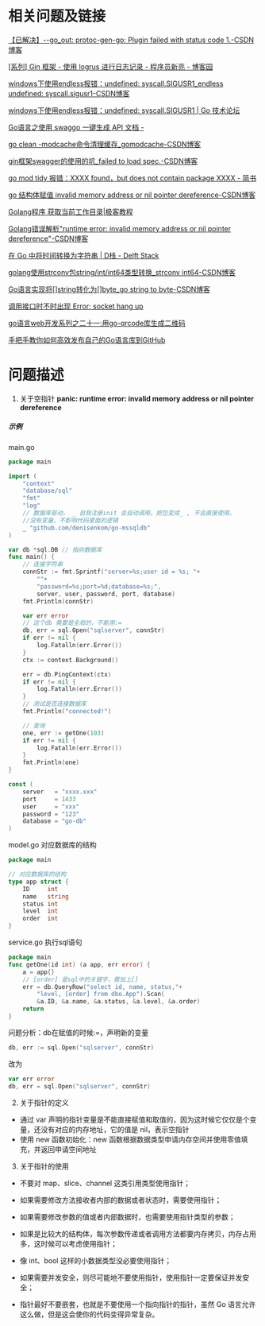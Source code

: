 # 相关问题及链接

[【已解决】--go_out: protoc-gen-go: Plugin failed with status code 1.-CSDN博客](https://blog.csdn.net/js010111/article/details/125392266)

[[系列] Gin 框架 - 使用 logrus 进行日志记录 - 程序员新亮 - 博客园](https://www.cnblogs.com/xinliangcoder/p/11212573.html)

[windows下使用endless报错：undefined: syscall.SIGUSR1_endless undefined: syscall.sigusr1-CSDN博客](https://blog.csdn.net/qq_28466271/article/details/116521955)

[windows下使用endless报错：undefined: syscall.SIGUSR1 | Go 技术论坛](https://learnku.com/articles/51696)

[Go语言之使用 swaggo 一键生成 API 文档 -](https://www.lixueduan.com/posts/go/swagger/)

[go clean -modcache命令清理缓存_gomodcache-CSDN博客](https://blog.csdn.net/a772304419/article/details/139283012)

[gin框架swagger的使用的坑_failed to load spec.-CSDN博客](https://blog.csdn.net/weixin_43249914/article/details/103035711)

[go mod tidy 报错：XXXX found，but does not contain package XXXX - 简书](https://www.jianshu.com/p/937eff8e48c7)

[go 结构体赋值 invalid memory address or nil pointer dereference-CSDN博客](https://blog.csdn.net/m0_37929803/article/details/107322805)

[Golang程序 获取当前工作目录|极客教程](https://geek-docs.com/go-tutorials/go-articles/t_golang-program-to-get-current-working-directory.html)

[Golang错误解析&#34;runtime error: invalid memory address or nil pointer dereference&#34;-CSDN博客](https://blog.csdn.net/m0_37422289/article/details/102677610)

[在 Go 中将时间转换为字符串 | D栈 - Delft Stack](https://www.delftstack.com/zh/howto/go/convert-time-to-string-in-go/)

[golang使用strconv包string/int/int64类型转换_strconv int64-CSDN博客](https://blog.csdn.net/cnwyt/article/details/95386285)

[Go语言实现将[]string转化为[]byte_go string to byte-CSDN博客](https://blog.csdn.net/john_f_lau/article/details/51475995)

[调用接口时不时出现 Error: socket hang up](https://blog.csdn.net/fang0604631023/article/details/136175538)

[go语言web开发系列之二十一:用go-qrcode库生成二维码](https://blog.csdn.net/weixin_43881017/article/details/112790066)

[手把手教你如何高效发布自己的Go语言库到GitHub](https://www.oryoy.com/news/golang-shi-zhan-shou-ba-shou-jiao-ni-ru-he-gao-xiao-fa-bu-zi-ji-de-go-yu-yan-ku-dao-github.html)

# 问题描述

1. 关于空指针
**panic: runtime error: invalid memory address or nil pointer dereference**

##### 示例
main.go
```go
package main

import (
	"context"
	"database/sql"
	"fmt"
	"log"
	// 数据库驱动， _ 自我注册init 会自动调用。把包变成_ , 不会直接使用。
	//没有变量，不影响代码里面的逻辑
	_ "github.com/denisenkom/go-mssqldb"
)

var db *sql.DB // 指向数据库
func main() {
	// 连接字符串
	connStr := fmt.Sprintf("server=%s;user id = %s; "+
		""+
		"password=%s;port=%d;database=%s;",
		server, user, password, port, database)
	fmt.Println(connStr)

	var err error
	// 这个db 需要是全局的，不能用:= 
	db, err = sql.Open("sqlserver", connStr)
	if err != nil {
		log.Fatalln(err.Error())
	}
	ctx := context.Background()

	err = db.PingContext(ctx)
	if err != nil {
		log.Fatalln(err.Error())
	}
	// 测试是否连接数据库
	fmt.Println("connected!")

	// 查询
	one, err := getOne(103)
	if err != nil {
		log.Fatalln(err.Error())
	}
	fmt.Println(one)
}

const (
	server   = "xxxx.xxx"
	port     = 1433
	user     = "xxx"
	password = "123"
	database = "go-db"
)
```
model.go 对应数据库的结构
```go
package main

// 对应数据库的结构
type app struct {
	ID     int
	name   string
	status int
	level  int
	order  int
}
```
service.go 执行sql语句
```go
package main
func getOne(id int) (a app, err error) {
    a = app{}
    // [order] 是sql中的关键字，需加上[]
    err = db.QueryRow("select id, name, status,"+
        "level, [order] from dbo.App").Scan(
        &a.ID, &a.name, &a.status, &a.level, &a.order)
	return
}
```
问题分析：db在赋值的时候:=，声明新的变量
```go
db, err := sql.Open("sqlserver", connStr)
```
改为
```go
var err error
db, err = sql.Open("sqlserver", connStr)
```

2. 关于指针的定义
+ 通过 var 声明的指针变量是不能直接赋值和取值的，因为这时候它仅仅是个变量，还没有对应的内存地址，它的值是 nil，表示空指针
+ 使用 new 函数初始化：new 函数根据数据类型申请内存空间并使用零值填充，并返回申请空间地址



3. 关于指针的使用
+ 不要对 map、slice、channel 这类引用类型使用指针；

+ 如果需要修改方法接收者内部的数据或者状态时，需要使用指针；

+ 如果需要修改参数的值或者内部数据时，也需要使用指针类型的参数；

+ 如果是比较大的结构体，每次参数传递或者调用方法都要内存拷贝，内存占用多，这时候可以考虑使用指针；

+ 像 int、bool 这样的小数据类型没必要使用指针；

+ 如果需要并发安全，则尽可能地不要使用指针，使用指针一定要保证并发安全；

+ 指针最好不要嵌套，也就是不要使用一个指向指针的指针，虽然 Go 语言允许这么做，但是这会使你的代码变得异常复杂。